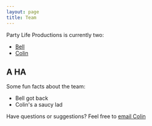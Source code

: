 ```yaml
---
layout: page
title: Team
---
```


Party Life Productions is currently two:

* [Bell](https://www.instagram.com/bellnavarro/)
* [Colin](http://cv.colingramsnyder.com)

## A HA

Some fun facts about the team:

* Bell got back
* Colin's a saucy lad

Have questions or suggestions? Feel free to [email Colin](mailto://colin@partylife.productions)
